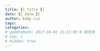 ```yaml
---
title: {{ title }}
date: {{ date }}
author: Eddy Lin
tags:
categories:
# updateDate: 2017-04-02 15:13:00 # 排序用
# top: 1
# hidden: true
---
```

